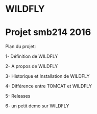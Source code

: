 # WILDFLY

Projet smb214 2016
=====================

Plan du projet:

1- Définition de WILDFLY

2- A propos de WILDFLY

3- Historique et Installation de WILDFLY 

4- Différence entre TOMCAT et WILDFLY 

5- Releases

6- un petit demo sur WILDFLY
